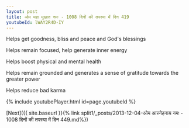 ```yaml
---
layout: post
title: ओम महा मुखात नमः - 1008 दिनों की तपस्या में दिन 419
youtubeId: lWAY2R4D-IY
---
```

 
 
Helps get goodness, bliss and peace and God's blessings
 
Helps remain focused, help generate inner energy 
 
Helps boost physical and mental health 
 
Helps remain grounded and generates a sense of gratitude towards the greater power 
 
Helps reduce bad karma
 
 
 
 


{% include youtubePlayer.html id=page.youtubeId %}
 
[Next]({{ site.baseurl }}{% link  split1/_posts/2013-12-04-ओम आस्नेहनाय नमः - 1008 दिनों की तपस्या में दिन 449.md%})
 
